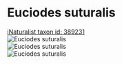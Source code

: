 
Euciodes suturalis
==================
  
[iNaturalist taxon id: 389231](https://www.inaturalist.org/taxa/389231)  
![Euciodes suturalis](https://inaturalist-open-data.s3.amazonaws.com/photos/30161365/medium.jpeg)  
![Euciodes suturalis](https://inaturalist-open-data.s3.amazonaws.com/photos/30161379/medium.jpeg)  
![Euciodes suturalis](https://inaturalist-open-data.s3.amazonaws.com/photos/30161403/medium.jpeg)